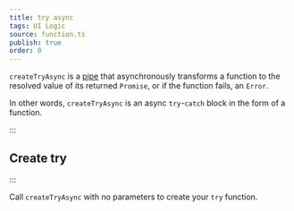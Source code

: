 ```yaml
---
title: try async
tags: UI Logic
source: function.ts
publish: true
order: 0
---
```


`createTryAsync` is a [pipe](/docs/logic/pipes-overview) that asynchronously transforms a function to the resolved value of its returned `Promise`, or if the function fails, an `Error`.

In other words, `createTryAsync` is an async `try`-`catch` block in the form of a function.


:::
## Create try
:::

Call `createTryAsync` with no parameters to create your `try` function.
